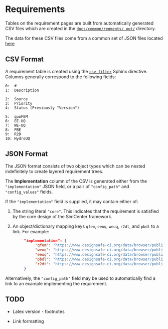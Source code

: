 # Requirements

Tables on the requirement pages are built from automatically generated CSV
files which are created in the [`docs/common/reqments/_out/`](../docs/common/reqments/_out/)
directory.

The data for these CSV files come from a common set of JSON files located 
[here](../docs/common/reqments/data)


## CSV Format

A requirement table is created using the [`csv-filter`](https://github.com/crate/sphinx_csv_filter)
Sphinx directive. Columns generally correspond to the following fields:

```
0:  #
1:  Description

2:  Source
3:  Priority
4:  Status (Previously "Version")

5:  quoFEM
6:  EE-UQ
7:  WE-UQ
8:  PBE
9:  R2D
10: HydroUQ
```


## JSON Format

The JSON format consists of two object types which can be nested
indefinitely to create layered requirement trees.

The **Implementation** column of the CSV is generated either from
the `"implementation"` JSON field, or a pair of `"config_path"` and
`"config_values"` fields. 

If the `"implementation"` field  is supplied, it may contain either
of:

1. The string literal `"core"`. This indicates that the requirement
   is satisfied by the core design of the SimCenter framework.
2. An object/dictionary mapping keys `qfem`, `eeuq`, `weuq`, `r2dt`, 
   and `pbdl` to a link. For example:
  
   ```json
        "implementation": {
             "qfem": "https://www.designsafe-ci.org/data/browser/public/designsafe.storage.community//SimCenter/Software/quoFEM",
             "weuq": "https://www.designsafe-ci.org/data/browser/public/designsafe.storage.community//SimCenter/Software/WE_UQ",
             "eeuq": "https://www.designsafe-ci.org/data/browser/public/designsafe.storage.community//SimCenter/Software/EE_UQ",
             "pbdl": "https://www.designsafe-ci.org/data/browser/public/designsafe.storage.community/%2FSimCenter%2FSoftware%2FPBE",
             "r2dt": "https://www.designsafe-ci.org/data/browser/public/designsafe.storage.community/SimCenter/Software/R2Dt"
        }
   ```

Alternatively, the `"config_path"` field may be used to automatically
find a link to an example implementing the requirement.

## TODO

- Latex version - footnotes

- Link formatting




